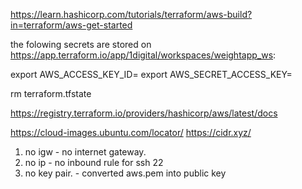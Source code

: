 https://learn.hashicorp.com/tutorials/terraform/aws-build?in=terraform/aws-get-started

the folowing secrets are stored on https://app.terraform.io/app/1digital/workspaces/weightapp_ws:

export AWS_ACCESS_KEY_ID=
export AWS_SECRET_ACCESS_KEY=

rm terraform.tfstate

https://registry.terraform.io/providers/hashicorp/aws/latest/docs

https://cloud-images.ubuntu.com/locator/
https://cidr.xyz/

1. no igw - no internet gateway.
2. no ip - no inbound rule for ssh 22
3. no key pair. - converted aws.pem into public key
